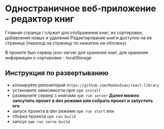 # Одностраничное веб-приложение - редактор книг

Главная страица / служит для отображения книг, их сортировки, добавления новых и удаления
Редактирование книги доступно на ее странице (переход на страницу по нажатию на обложку)

В проекте был сервер json-server для хранения книг, для хранения информации о сортировке - localStorage

## Инструкция по развертыванию
- клонируйте репозиторий `https://github.com/MankoIvan/react-library`
- уcтановите зависимости npm `npm install`
- разверните сервер с книгами `npm run server`
**Далее можно запсутить проект в dev режиме или собрать проект и запустить его**
- запуск проекта в dev режиме `npm run start`
или
- сборка проекта `npm run build`
- запсук `npm run serve-build`